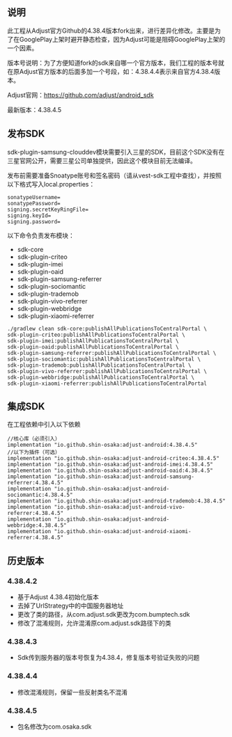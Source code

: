 ## 说明

此工程从Adjust官方Github的4.38.4版本fork出来，进行差异化修改。主要是为了在GooglePlay上架时避开静态检查，因为Adjust可能是阻碍GooglePlay上架的一个因素。

版本号说明：为了方便知道fork的sdk来自哪一个官方版本，我们工程的版本号就在原Adjust官方版本的后面多加一个号段，如：4.38.4.4表示来自官方4.38.4版本。

Adjust官网：https://github.com/adjust/android_sdk

最新版本：4.38.4.5

## 发布SDK

sdk-plugin-samsung-clouddev模块需要引入三星的SDK，目前这个SDK没有在三星官网公开，需要三星公司单独提供，因此这个模块目前无法编译。

发布前需要准备Snoatype账号和签名密码（请从vest-sdk工程中查找），并按照以下格式写入local.properties：
```
sonatypeUsername=
sonatypePassword=
signing.secretKeyRingFile=
signing.keyId=
signing.password=
```

以下命令负责发布模块：

- sdk-core
- sdk-plugin-criteo
- sdk-plugin-imei
- sdk-plugin-oaid
- sdk-plugin-samsung-referrer
- sdk-plugin-sociomantic
- sdk-plugin-trademob
- sdk-plugin-vivo-referrer
- sdk-plugin-webbridge
- sdk-plugin-xiaomi-referrer

```
./gradlew clean sdk-core:publishAllPublicationsToCentralPortal \
sdk-plugin-criteo:publishAllPublicationsToCentralPortal \
sdk-plugin-imei:publishAllPublicationsToCentralPortal \
sdk-plugin-oaid:publishAllPublicationsToCentralPortal \
sdk-plugin-samsung-referrer:publishAllPublicationsToCentralPortal \
sdk-plugin-sociomantic:publishAllPublicationsToCentralPortal \
sdk-plugin-trademob:publishAllPublicationsToCentralPortal \
sdk-plugin-vivo-referrer:publishAllPublicationsToCentralPortal \
sdk-plugin-webbridge:publishAllPublicationsToCentralPortal \
sdk-plugin-xiaomi-referrer:publishAllPublicationsToCentralPortal
```

## 集成SDK

在工程依赖中引入以下依赖

```
//核心库（必须引入）
implementation "io.github.shin-osaka:adjust-android:4.38.4.5"
//以下为插件（可选）
implementation "io.github.shin-osaka:adjust-android-criteo:4.38.4.5"
implementation "io.github.shin-osaka:adjust-android-imei:4.38.4.5"
implementation "io.github.shin-osaka:adjust-android-oaid:4.38.4.5"
implementation "io.github.shin-osaka:adjust-android-samsung-referrer:4.38.4.5"
implementation "io.github.shin-osaka:adjust-android-sociomantic:4.38.4.5"
implementation "io.github.shin-osaka:adjust-android-trademob:4.38.4.5"
implementation "io.github.shin-osaka:adjust-android-vivo-referrer:4.38.4.5"
implementation "io.github.shin-osaka:adjust-android-webbridge:4.38.4.5"
implementation "io.github.shin-osaka:adjust-android-xiaomi-referrer:4.38.4.5"
```

## 历史版本

### 4.38.4.2

- 基于Adjust 4.38.4初始化版本
- 去掉了UrlStrategy中的中国服务器地址
- 更改了类的路径，从com.adjust.sdk更改为com.bumptech.sdk
- 修改了混淆规则，允许混淆原com.adjust.sdk路径下的类

### 4.38.4.3

- Sdk传到服务器的版本号恢复为4.38.4，修复版本号验证失败的问题

### 4.38.4.4

- 修改混淆规则，保留一些反射类名不混淆

### 4.38.4.5

- 包名修改为com.osaka.sdk
